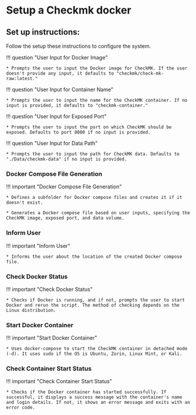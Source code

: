 # Setup a Checkmk docker

## Set up instructions:
Follow the setup these instructions to configure the system.

!!! question "User Input for Docker Image"

    * Prompts the user to input the Docker image for CheckMK. If the user doesn't provide any input, it defaults to "checkmk/check-mk-raw:latest."

!!! question "User Input for Container Name"

    * Prompts the user to input the name for the CheckMK container. If no input is provided, it defaults to "checkmk-container."

!!! question "User Input for Exposed Port"

    * Prompts the user to input the port on which CheckMK should be exposed. Defaults to port 8080 if no input is provided.

!!! question "User Input for Data Path"

    * Prompts the user to input the path for CheckMK data. Defaults to "./Data/checkmk-data" if no input is provided.

### Docker Compose File Generation
!!! important "Docker Compose File Generation"

    * Defines a subfolder for Docker compose files and creates it if it doesn't exist.

    * Generates a Docker compose file based on user inputs, specifying the CheckMK image, exposed port, and data volume.

### Inform User
!!! important "Inform User"

    * Informs the user about the location of the created Docker compose file.

### Check Docker Status
!!! important "Check Docker Status"

    * Checks if Docker is running, and if not, prompts the user to start Docker and rerun the script. The method of checking depends on the Linux distribution.

### Start Docker Container
!!! important "Start Docker Container"

    * Uses docker-compose to start the CheckMK container in detached mode (-d). It uses sudo if the OS is Ubuntu, Zorin, Linux Mint, or Kali.

### Check Container Start Status
!!! important "Check Container Start Status"

    * Checks if the Docker container has started successfully. If successful, it displays a success message with the container's name and login details. If not, it shows an error message and exits with an error code.